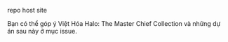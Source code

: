repo host site

Bạn có thể góp ý Việt Hóa Halo: The Master Chief Collection và những dự án sau này ở mục issue.
